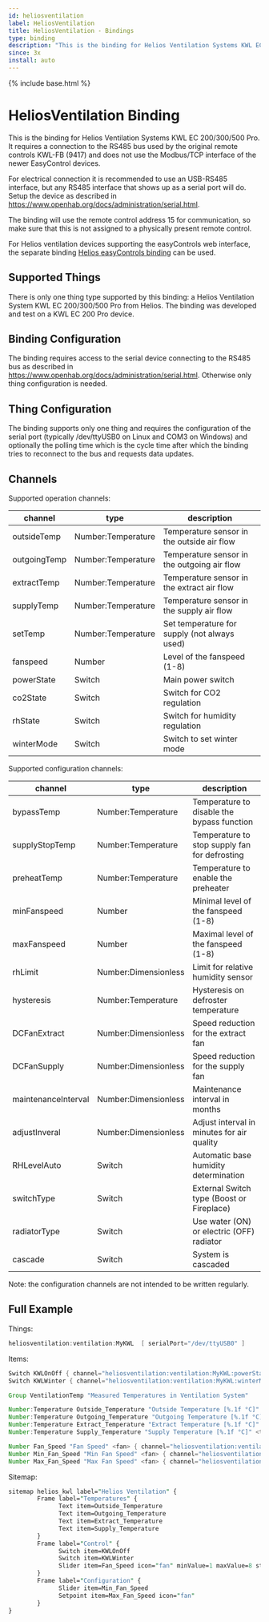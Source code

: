 ```yaml
---
id: heliosventilation
label: HeliosVentilation
title: HeliosVentilation - Bindings
type: binding
description: "This is the binding for Helios Ventilation Systems KWL EC 200/300/500 Pro."
since: 3x
install: auto
---
```


<!-- Attention authors: Do not edit directly. Please add your changes to the appropriate source repository -->

{% include base.html %}

# HeliosVentilation Binding

This is the binding for Helios Ventilation Systems KWL EC 200/300/500 Pro.
It requires a connection to the RS485 bus used by the original remote controls KWL-FB (9417) and does not use the Modbus/TCP interface of the newer EasyControl devices.

For electrical connection it is recommended to use an USB-RS485 interface, but any RS485 interface that shows up as a serial port will do.
Setup the device as described in <https://www.openhab.org/docs/administration/serial.html>.

The binding will use the remote control address 15 for communication, so make sure that this is not assigned to a physically present remote control.

For Helios ventilation devices supporting the easyControls web interface, the separate binding [Helios easyControls binding](https://www.openhab.org/addons/bindings/modbus.helioseasycontrols/) can be used.

## Supported Things

There is only one thing type supported by this binding: a Helios Ventilation System KWL EC 200/300/500 Pro from Helios.
The binding was developed and test on a KWL EC 200 Pro device.

## Binding Configuration

The binding requires access to the serial device connecting to the RS485 bus as described in <https://www.openhab.org/docs/administration/serial.html>.
Otherwise only thing configuration is needed.

## Thing Configuration

The binding supports only one thing and requires the configuration of the serial port (typically /dev/ttyUSB0 on Linux and COM3 on Windows) and optionally the polling time which is the cycle time after which the binding tries to reconnect to the bus and requests data updates.

## Channels

Supported operation channels:

| channel            | type                 | description                                   |
|--------------------|----------------------|-----------------------------------------------|
| outsideTemp        | Number:Temperature   | Temperature sensor in the outside air flow    |
| outgoingTemp       | Number:Temperature   | Temperature sensor in the outgoing air flow   |
| extractTemp        | Number:Temperature   | Temperature sensor in the extract air flow    |
| supplyTemp         | Number:Temperature   | Temperature sensor in the supply air flow     |
| setTemp            | Number:Temperature   | Set temperature for supply (not always used)  |
| fanspeed           | Number               | Level of the fanspeed (1-8)                   |
| powerState         | Switch               | Main power switch                             |
| co2State           | Switch               | Switch for CO2 regulation                     |
| rhState            | Switch               | Switch for humidity regulation                |
| winterMode         | Switch               | Switch to set winter mode                     |

Supported configuration channels:

| channel            | type                 | description                                   |
|--------------------|----------------------|-----------------------------------------------|
| bypassTemp         | Number:Temperature   | Temperature to disable the bypass function    |
| supplyStopTemp     | Number:Temperature   | Temperature to stop supply fan for defrosting |
| preheatTemp        | Number:Temperature   | Temperature to enable the preheater           |
| minFanspeed        | Number               | Minimal level of the fanspeed (1-8)           |
| maxFanspeed        | Number               | Maximal level of the fanspeed (1-8)           |
| rhLimit            | Number:Dimensionless | Limit for relative humidity sensor            |
| hysteresis         | Number:Temperature   | Hysteresis on defroster temperature           |
| DCFanExtract       | Number:Dimensionless | Speed reduction for the extract fan           |
| DCFanSupply        | Number:Dimensionless | Speed reduction for the supply fan            |
| maintenanceInterval| Number:Dimensionless | Maintenance interval in months                |
| adjustInveral      | Number:Dimensionless | Adjust interval in minutes for air quality    |
| RHLevelAuto        | Switch               | Automatic base humidity determination         |
| switchType         | Switch               | External Switch type (Boost or Fireplace)     |
| radiatorType       | Switch               | Use water (ON) or electric (OFF) radiator     |
| cascade            | Switch               | System is cascaded                            |

Note: the configuration channels are not intended to be written regularly.

## Full Example

Things:

```java
heliosventilation:ventilation:MyKWL  [ serialPort="/dev/ttyUSB0" ]
```

Items:

```java
Switch KWLOnOff { channel="heliosventilation:ventilation:MyKWL:powerState" }
Switch KWLWinter { channel="heliosventilation:ventilation:MyKWL:winterMode" }

Group VentilationTemp "Measured Temperatures in Ventilation System"

Number:Temperature Outside_Temperature "Outside Temperature [%.1f °C]" <temperature> (VentilationTemp) { channel="heliosventilation:ventilation:MyKWL:outsideTemp" }
Number:Temperature Outgoing_Temperature "Outgoing Temperature [%.1f °C]" <temperature> (VentilationTemp) { channel="heliosventilation:ventilation:MyKWL:outgoingTemp" }
Number:Temperature Extract_Temperature "Extract Temperature [%.1f °C]" <temperature> (VentilationTemp) { channel="heliosventilation:ventilation:MyKWL:extractTemp" }
Number:Temperature Supply_Temperature "Supply Temperature [%.1f °C]" <temperature> (VentilationTemp) { channel="heliosventilation:ventilation:MyKWL:supplyTemp" }

Number Fan_Speed "Fan Speed" <fan> { channel="heliosventilation:ventilation:MyKWL:fanspeed" }
Number Min_Fan_Speed "Min Fan Speed" <fan> { channel="heliosventilation:ventilation:MyKWL:minFanspeed" }
Number Max_Fan_Speed "Max Fan Speed" <fan> { channel="heliosventilation:ventilation:MyKWL:maxFanspeed" }

```

Sitemap:

```perl
sitemap helios_kwl label="Helios Ventilation" {
        Frame label="Temperatures" {
              Text item=Outside_Temperature
              Text item=Outgoing_Temperature
              Text item=Extract_Temperature
              Text item=Supply_Temperature
        }
        Frame label="Control" {
              Switch item=KWLOnOff
              Switch item=KWLWinter
              Slider item=Fan_Speed icon="fan" minValue=1 maxValue=8 step=1
        }
        Frame label="Configuration" {
              Slider item=Min_Fan_Speed
              Setpoint item=Max_Fan_Speed icon="fan"
        }
}
```
